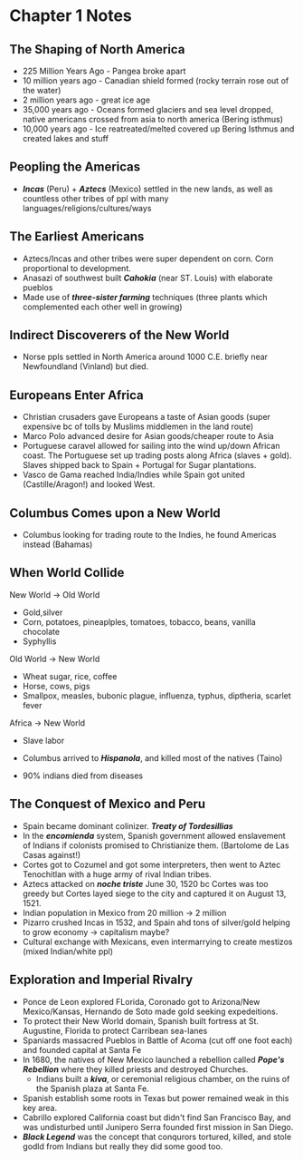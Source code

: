 # Chapter 1 Notes
## The Shaping of North America
- 225 Million Years Ago - Pangea broke apart
- 10 million years ago - Canadian shield formed (rocky terrain rose out of the water)
- 2 million years ago - great ice age
- 35,000 years ago - Oceans formed glaciers and sea level dropped, native americans crossed from asia to north america (Bering isthmus)
- 10,000 years ago - Ice reatreated/melted covered up Bering Isthmus and created lakes and stuff
## Peopling the Americas
- ***Incas*** (Peru) + ***Aztecs*** (Mexico) settled in the new lands, as well as countless other tribes of ppl with many languages/religions/cultures/ways
## The Earliest Americans
- Aztecs/Incas and other tribes were super dependent on corn. Corn proportional to development.
- Anasazi of southwest built ***Cahokia*** (near ST. Louis) with elaborate pueblos
- Made use of ***three-sister farming*** techniques (three plants which complemented each other well in growing)
## Indirect Discoverers of the New World
- Norse ppls settled in North America around 1000 C.E. briefly near Newfoundland (Vinland) but died.
## Europeans Enter Africa
- Christian crusaders gave Europeans a taste of Asian goods (super expensive bc of tolls by Muslims  middlemen in the land route)
- Marco Polo advanced desire for Asian goods/cheaper route to Asia
- Portuguese caravel allowed for sailing into the wind up/down African coast. The Portuguese set up trading posts along Africa (slaves + gold). Slaves shipped back to Spain + Portugal for Sugar plantations.
- Vasco de Gama reached India/Indies while Spain got united (Castille/Aragon!) and looked West.
## Columbus Comes upon a New World
- Columbus looking for trading route to the Indies, he found Americas instead (Bahamas)
## When World Collide
New World -> Old World
- Gold,silver
- Corn, potatoes, pineaplples, tomatoes, tobacco, beans, vanilla chocolate
- Syphyllis

Old World -> New World
- Wheat sugar, rice, coffee
- Horse, cows, pigs
- Smallpox, measles, bubonic plague, influenza, typhus, diptheria, scarlet fever

Africa -> New World
- Slave labor

- Columbus arrived to ***Hispanola***, and killed most of the natives (Taino)
- 90% indians died from diseases

## The Conquest of Mexico and Peru
- Spain became dominant colinizer. ***Treaty of Tordesillias***
- In the ***encomienda*** system, Spanish government allowed enslavement of Indians if colonists promised to Christianize them. (Bartolome de Las Casas against!)
- Cortes got to Cozumel and got some interpreters, then went to Aztec Tenochitlan with a huge army of rival Indian tribes.
- Aztecs attacked on ***noche triste*** June 30, 1520 bc Cortes was too greedy but Cortes layed siege to the city and captured it on August 13, 1521.
- Indian population in Mexico from 20 million -> 2 million
- Pizarro crushed Incas in 1532, and Spain ahd tons of silver/gold helping to grow economy -> capitalism maybe?
- Cultural exchange with Mexicans, even intermarrying to create mestizos (mixed Indian/white ppl)

## Exploration and Imperial Rivalry
- Ponce de Leon explored FLorida, Coronado got to Arizona/New Mexico/Kansas, Hernando de Soto made gold seeking expedeitions.
- To protect their New World domain, Spanish built fortress at St. Augustine, Florida to protect Carribean sea-lanes
- Spaniards massacred Pueblos in Battle of Acoma (cut off one foot each) and founded capital at Santa Fe
- In 1680, the natives of New Mexico launched a rebellion called ***Pope's Rebellion*** where they killed priests and destroyed Churches.
    - Indians built a ***kiva***, or ceremonial religious chamber, on the ruins of the Spanish plaza at Santa Fe.
- Spanish establish some roots in Texas but power remained weak in this key area.
- Cabrillo explored California coast but didn't find San Francisco Bay, and was undisturbed until Junipero Serra founded first mission in San Diego.
- ***Black Legend*** was the concept that conqurors tortured, killed, and stole godld from Indians but really they did some good too.
